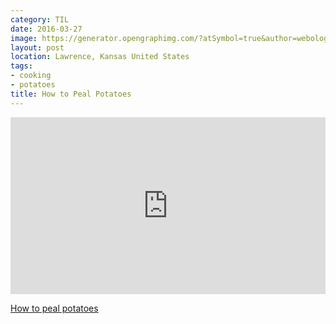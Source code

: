 ```yaml
---
category: TIL
date: 2016-03-27
image: https://generator.opengraphimg.com/?atSymbol=true&author=webology&authorSize=text-2xl&style=modern&tags=cooking%2Cpotatoes&title=How+to+Peal+Potatoes
layout: post
location: Lawrence, Kansas United States
tags:
- cooking
- potatoes
title: How to Peal Potatoes
---
```


<style>.embed-container { position: relative; padding-bottom: 56.25%; height: 0; overflow: hidden; max-width: 100%; } .embed-container iframe, .embed-container object, .embed-container embed { position: absolute; top: 0; left: 0; width: 100%; height: 100%; }</style><div class='embed-container'><iframe src='https://www.youtube.com/embed/mbHeddAnrZs' frameborder='0' allowfullscreen></iframe></div>

[How to peal potatoes](https://www.youtube.com/watch?v=mbHeddAnrZs)
